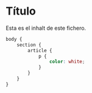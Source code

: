 # Título

Esta es el inhalt de este fichero.

```scss
body {
	section {
		article {
			p {
				color: white;
			}
		}
	}
}
```
